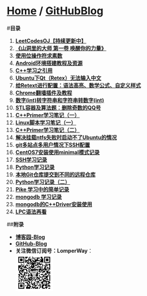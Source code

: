 [Home](http://bbxytl.github.io) / [**GitHubBlog**](https://github.com/bbxytl/bbxytl.github.com/tree/master/blog#home--githubblog)
=================

#**目录**
1. [**LeetCodesOJ【持续更新中】**](https://github.com/bbxytl/LeetCodesOJ/blob/master/README.md#githubblog--leetcodesoj)
2. [**《山洞里的大师 第一卷 唤醒你的力量》**](https://github.com/bbxytl/TheMasterInMountainCave#githubblog--themasterinmountaincave)
3. [**使用位操作符求素数**](https://github.com/bbxytl/Lean_Demos/tree/master/GetPrimes#githubblog-) 
4. [**Android环境搭建教程及资源**](./pages/150001_Android环境搭建教程及资源.md#githubblog-) 
5. [**C++学习之引用**](./pages/150002_C++学习之引用.md#githubblog-)
6. [**Ubuntu下Qt（Retex）无法输入中文**](./pages/150003_Ubuntu下Qt（Retex）无法输入中文.md#githubblog-) 
7. [**给Retext进行配置：语法高亮、数学公式、自定义样式**](./pages/150004_给Retext进行配置.md#githubblog-)
8. [**Chrome翻墙插件及教程**](./pages/150005_最简单翻墙软件-Chrome插件及教程.md#githubblog-)
9. [**数字(int)转字符串和字符串转数字(int)**](https://github.com/bbxytl/Lean_Demos/tree/master/Int_String_Convert/数字转字符串和字符串转数字.md#githubblog-)
10. [**STL容器及算法题：删除奇数的QQ号**](https://github.com/bbxytl/Lean_Demos/tree/master/QQ_Delete_STL/STL容器及算法题：删除奇数的QQ号.md#githubblog-)
11. [**C++Primer学习笔记（一）**](./pages/150006_C++Primer学习笔记（一）.md#githubblog-)
12. [**Linux脚本学习笔记（一）**](./pages/150007_Linux脚本学习笔记（一）.md#githubblog-)
13. [**C++Primer学习笔记（二）**](./pages/150008_C++Primer学习笔记（二）.md#githubblog-)
14. [**解决挂载ntfs失败时启动不了Ubuntu的情况**](./pages/150009_解决挂载ntfs失败时启动不了Ubuntu的情况.md#githubblog-)
15. [**git多站点多用户情况下SSH配置**](./pages/150529_git多站点多用户情况下SSH配置.md#githubblog-)
16. [**CentOS7安装使用minimal模式记录**](./pages/150530_CentOS7安装使用minimal模式记录.md#githubblog-)
17. [**SSH学习记录**](./pages/150601_SSH学习记录.md#githubblog-)
18. [**Python学习记录**](./pages/150602_Python学习记录.md#githubblog-)
19. **[本地Git仓库提交到不同的远程仓库](https://github.com/bbxytl/bbxytl.github.com/blob/master/blog/pages/150608_本地Git仓库提交到不同的远程仓库.md#githubblog-)**
20. **[Python学习记录（二）](https://github.com/bbxytl/bbxytl.github.com/blob/master/blog/pages/150609_Python学习记录（二）.md#githubblog-)**
21. **[Pike 学习中的简单记录](https://github.com/bbxytl/bbxytl.github.com/blob/master/blog/pages/150623_Pike学习中的简单记录.md#githubblog-)**
22. **[mongodb 学习记录](https://github.com/bbxytl/bbxytl.github.com/blob/master/blog/pages/150708_mongodb学习记录.md#githubblog-)**
23. **[mongodb的C++Driver安装使用](https://github.com/bbxytl/bbxytl.github.com/blob/master/blog/pages/150716_mongodb的C++Driver安装使用.md#githubblog-)**
24. **[LPC语法再看](https://github.com/bbxytl/bbxytl.github.com/blob/master/blog/pages/150804_LPC语法再看.md#githubblog-)**



##**附录**
- **[博客园-Blog](http://bbxytl.github.io/)**
- **[GitHub-Blog](http://bbxytl.github.io/)**
- **关注微信订阅号：LomperWay**：     
    ![关注微信订阅号](./pages/images/qrcodes/qrcode_100.jpg)

